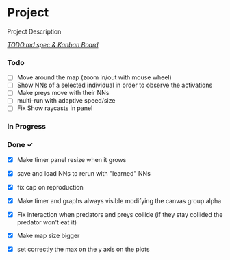 # Project

Project Description

<em>[TODO.md spec & Kanban Board](https://bit.ly/3fCwKfM)</em>

### Todo

- [ ] Move around the map (zoom in/out with mouse wheel)  
- [ ] Show NNs of a selected individual in order to observe the activations  
- [ ] Make preys move with their NNs  
- [ ] multi-run with adaptive speed/size  
- [ ] Fix Show raycasts in panel  

### In Progress


### Done ✓

- [x] Make timer panel resize when it grows  
- [x] save and load NNs to rerun with "learned" NNs  
- [x] fix cap on reproduction  
- [x] Make timer and graphs always visible modifying the canvas group alpha  
- [x] Fix interaction when predators and preys collide (if they stay collided the predator won't eat it)  
- [x] Make map size bigger  
- [x] set correctly the max on the y axis on the plots  


